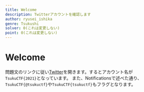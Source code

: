 ```yaml
---
title: Welcome
description: Twitterアカウントを確認します
author: ryusei_ishika
genre: Tsukushi
solver: 0(これは変更しない)
point: 0(これは変更しない)
---
```


# Welcome

問題文のリンクに従い[Twitter](https://twitter.com/tsukuctf)を開きます。するとアカウント名が`TsukuCTF{2021}`となっています。
また、Notificationsで述べた通り、`TsukuCTF{@tsukuctf}`や`TsukuCTF{tsukuctf}`もフラグとなります。